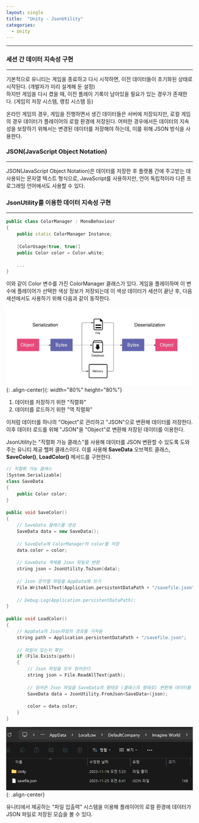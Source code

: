 ```yaml
---
layout: single
title:  "Unity - JsonUtility"
categories:
  - Unity
---
```


---

### 세션 간 데이터 지속성 구현
---

기본적으로 유니티는 게임을 종료하고 다시 시작하면, 이전 데이터들이 초기화된 상태로 시작된다. (개발자가 미리 설계해 둔 설정)  
하지만 게임을 다시 켰을 때, 이전 플레이 기록이 남아있을 필요가 있는 경우가 존재한다. (게임의 저장 시스템, 랭킹 시스템 등)

온라인 게임의 경우, 게임을 진행하면서 생긴 데이터들은 서버에 저장되지만, 로컬 게임의 경우 데이터가 플레이어의 로컬 환경에 저장된다.
어떠한 경우에서든 데이터의 지속성을 보장하기 위해서는 변경된 데이터를 저장해야 하는데, 이를 위해 JSON 방식을 사용한다.

### JSON(JavaScript Object Notation)
---

JSON(JavaScript Object Notation)은 데이터를 저장한 후 플랫폼 간에 주고받는 데 사용되는 문자열 텍스트 형식으로,
JavaScript를 사용하지만, 언어 독립적이라 다른 프로그래밍 언어에서도 사용할 수 있다.

### JsonUtility를 이용한 데이터 지속성 구현
---

```c++
public class ColorManager : MonoBehaviour
{
    public static ColorManager Instance;

    [ColorUsage(true, true)]
    public Color color = Color.white;

    ...
}
```

이와 같이 Color 변수를 가진 ColorManager 클래스가 있다.
게임을 플레이하며 이 변수에 플레이어가 선택한 색상 정보가 저장되는데 이 색상 데이터가 세션이 끝난 후, 다음 세션에서도 사용하기 위해 다음과 같이 동작한다.

![](/assets/images/unity_jsonUtility.jpg){: .align-center}{: width="80%" height="80%"}

1. 데이터를 저장하기 위한 "직렬화"
2. 데이터를 로드하기 위한 "역 직렬화"

이처럼 데이터를 하나의 "Object"로 관리하고 "JSON"으로 변환해 데이터를 저장한다. 이후 데이터 로드를 위해 "JSON"을 "Object"로 변환해 저장된 데이터를 이용한다.

JsonUtility는 "직렬화 가능 클래스"를 사용해 데이터를 JSON 변환할 수 있도록 도와주는 유니티 제공 헬퍼 클래스이다.
이를 사용해 **SaveData** 오브젝트 클래스, **SaveColor()**, **LoadColor()** 메서드를 구현한다.

```c++
// 직렬화 가능 클래스
[System.Serializable]
class SaveData
{
    public Color color;
}

public void SaveColor()
{
    // SaveData 클래스를 생성
    SaveData data = new SaveData();

    // SaveData에 ColorManager의 color를 저장
    data.color = color;

    // SaveData 객체를 Json 파일로 변환
    string json = JsonUtility.ToJson(data);

    // Json 문자열 파일을 AppData에 쓰기
    File.WriteAllText(Application.persistentDataPath + "/savefile.json", json);

    // Debug.Log(Application.persistentDataPath);
}

public void LoadColor()
{
    // AppData의 Json파일의 경로를 가져옴
    string path = Application.persistentDataPath + "/savefile.json";

    // 파일이 있는지 확인
    if (File.Exists(path))
    {
        // Json 파일을 모두 읽어온다
        string json = File.ReadAllText(path);

        // 읽어온 Json 파일을 SaveData의 형태로 (클래스의 형태로) 변환해 데이터를 로드한다
        SaveData data = JsonUtility.FromJson<SaveData>(json);

        color = data.color;
    }
}
```

![](/assets/images/unity_appData.png){: .align-center}

유니티에서 제공하는 "파일 입출력" 시스템을 이용해 플레이어의 로컬 환경에 데이터가 JSON 파일로 저장된 모습을 볼 수 있다.